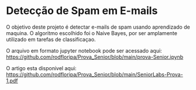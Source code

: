 # Detecção de Spam em E-mails

O objetivo deste projeto é detectar e-mails de spam usando aprendizado de maquina. O algoritmo escolhido
foi o Naive Bayes, por ser amplamente utilizado em tarefas de classificaçao.

O arquivo em formato jupyter notebook pode ser acessado aqui: https://github.com/rodfloripa/Prova_Senior/blob/main/prova-Senior.ipynb

O artigo esta disponivel aqui: https://github.com/rodfloripa/Prova_Senior/blob/main/SeniorLabs-Prova-1.pdf
